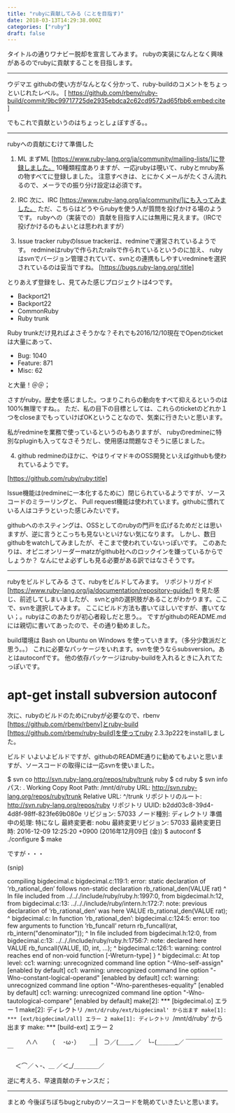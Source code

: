 ```yaml
---
title: "rubyに貢献してみる（ことを目指す)"
date: 2018-03-13T14:29:38.000Z
categories: ["ruby"]
draft: false
---
```


タイトルの通りワナビー脱却を宣言してみます。
rubyの実装になんとなく興味があるのでrubyに貢献することを目指します。


--------------------------------------------------------------------------------

ウデマエ
githubの使い方がなんとなく分かって、ruby-buildのコメントをちょっといじれたレベル。
[
https://github.com/rbenv/ruby-build/commit/9bc99717725de2935ebdca2c62cd9572ad65fbb6:embed:cite
]

でもこれで貢献というのはちょっとしょぼすぎる。。


--------------------------------------------------------------------------------

rubyへの貢献にむけて準備した
1. ML
まずML [https://www.ruby-lang.org/ja/community/mailing-lists/]に登録しました。
10種類程度ありますが、一応jrubyは覗いて、rubyとmruby系の物すべてに登録しました。
注意すべきは、とにかくメールがたくさん流れるので、メーラでの振り分け設定は必須です。

2. IRC
次に、IRC [https://www.ruby-lang.org/ja/community/]にも入ってみました。
ただ、こちらはどうやらrubyを使う人が質問を投げかける場のようです。
rubyへの（実装での）貢献を目指す人には無用に見えます。（IRCで投げかけるのもよいとは思われますが）

3. Issue tracker
rubyのIssue trackerは、redmineで運営されているようです。
redmineはrubyで作られたrailsで作られているというのに加え、
rubyはsvnでバージョン管理されていて、svnとの連携もしやすいredmineを選択されているのは妥当ですね。
[https://bugs.ruby-lang.org/:title]

とりあえず登録をし、見てみた感じプロジェクトは4つです。

 * Backport21
 * Backport22
 * CommonRuby
 * Ruby trunk

Ruby trunkだけ見ればよさそうかな？それでも2016/12/10現在でOpenのticketは大量にあって、

 * Bug: 1040
 * Feature: 871
 * Misc: 62

と大量！＠＠；

さすがruby。歴史を感じました。つまりこれらの動向をすべて抑えるというのは100%無理ですね。。
ただ、私の目下の目標としては、これらのticketのどれか１つをcloseまでもっていけばOKということなので、気楽に行きたいと思います。

私がredmineを業務で使っているというのもありますが、
rubyのredmineに特別なpluginも入ってなさそうだし、使用感は問題なさそうに感じました。

4. github
redmineのほかに、やはりイマドキのOSS開発といえばgithubも使われているようです。

[https://github.com/ruby/ruby:title]

Issue機能は(redmineに一本化するために）閉じられているようですが、ソースコードのミラーリングと、
Pull request機能は使われています。githubに慣れている人はコチラといった感じみたいです。

githubへのホスティングは、OSSとしてのrubyの門戸を広げるためだとは思いますが、逆に言うとこっちも見ないといけない気になります。
しかし、数日githubをwatchしてみましたが、そこまで使われていないっぽいです。
このあたりは、オピニオンリーダーmatzがgithub社へのロックインを嫌っているからでしょうか？
なんにせよ必ずしも見る必要がある訳ではなさそうです。


--------------------------------------------------------------------------------

rubyをビルドしてみる
さて、rubyをビルドしてみます。
リポジトリガイド [https://www.ruby-lang.org/ja/documentation/repository-guide/]
を見た感じ、前述してしまいましたが、
svnとgitの選択肢があることがわかります。ここで、svnを選択してみます。
ここにビルド方法も書いてほしいですが、書いてない；。rubyはこのあたりが初心者殺しだと思う。。
ですがgithubのREADME.mdには親切に書いてあったので、その通り勧めました。

build環境は Bash on Ubuntu on Windows  を使っていきます。（多分少数派だと思う。。）
これに必要なパッケージをいれます。svnを使うならsubsversion。あとはautoconfです。
他の依存パッケージはruby-buildを入れるときに入れてたっぽいです。

# apt-get install subversion autoconf


次に、rubyのビルドのためにrubyが必要なので、rbenv [https://github.com/rbenv/rbenv]とruby-build
[https://github.com/rbenv/ruby-build]を使ってruby 2.3.3p222をinstallしました。

ビルド
いよいよビルドですが、githubのREADME通りに勧めてもよいと思いますが、ソースコードの取得には一応svnを使いました。

$ svn co http://svn.ruby-lang.org/repos/ruby/trunk ruby
$ cd ruby
$ svn info
パス: .
Working Copy Root Path: /mnt/d/ruby
URL: http://svn.ruby-lang.org/repos/ruby/trunk
Relative URL: ^/trunk
リポジトリのルート: http://svn.ruby-lang.org/repos/ruby
リポジトリ UUID: b2dd03c8-39d4-4d8f-98ff-823fe69b080e
リビジョン: 57033
ノード種別: ディレクトリ
準備中の処理: 特になし
最終変更者: nobu
最終変更リビジョン: 57033
最終変更日時: 2016-12-09 12:25:20 +0900 (2016年12月09日 (金))
$ autoconf
$ ./configure
$ make


ですが・・・

(snip)

compiling bigdecimal.c
bigdecimal.c:119:1: error: static declaration of ‘rb_rational_den’ follows non-static declaration
 rb_rational_den(VALUE rat)
 ^
In file included from ../.././include/ruby/ruby.h:1997:0,
                 from bigdecimal.h:12,
                 from bigdecimal.c:13:
../.././include/ruby/intern.h:172:7: note: previous declaration of ‘rb_rational_den’ was here
 VALUE rb_rational_den(VALUE rat);
       ^
bigdecimal.c: In function ‘rb_rational_den’:
bigdecimal.c:124:5: error: too few arguments to function ‘rb_funcall’
     return rb_funcall(rat, rb_intern("denominator"));
     ^
In file included from bigdecimal.h:12:0,
                 from bigdecimal.c:13:
../.././include/ruby/ruby.h:1756:7: note: declared here
 VALUE rb_funcall(VALUE, ID, int, ...);
       ^
bigdecimal.c:126:1: warning: control reaches end of non-void function [-Wreturn-type]
 }
 ^
bigdecimal.c: At top level:
cc1: warning: unrecognized command line option "-Wno-self-assign" [enabled by default]
cc1: warning: unrecognized command line option "-Wno-constant-logical-operand" [enabled by default]
cc1: warning: unrecognized command line option "-Wno-parentheses-equality" [enabled by default]
cc1: warning: unrecognized command line option "-Wno-tautological-compare" [enabled by default]
make[2]: *** [bigdecimal.o] エラー 1
make[2]: ディレクトリ `/mnt/d/ruby/ext/bigdecimal' から出ます
make[1]: *** [ext/bigdecimal/all] エラー 2
make[1]: ディレクトリ `/mnt/d/ruby' から出ます
make: *** [build-ext] エラー 2

　　　∧∧
　　（　 ･ω･）
　 ＿|　⊃／(＿＿_
／　└-(＿＿＿_／
￣￣￣￣￣￣￣

　 ＜⌒／ヽ-、_＿_
／＜_/＿＿＿＿／


逆に考えろ、早速貢献のチャンスだ；


--------------------------------------------------------------------------------

まとめ
今後ぼちぼちbugとrubyのソースコードを眺めていきたいと思います。
